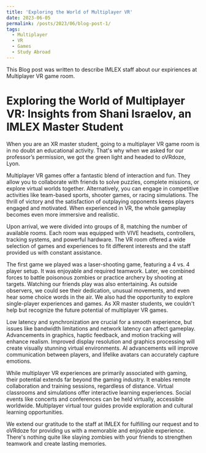 ```yaml
---
title: 'Exploring the World of Multiplayer VR'
date: 2023-06-05
permalink: /posts/2023/06/blog-post-1/
tags:
  - Multiplayer
  - VR
  - Games
  - Study Abroad
---
```


This Blog post was written to describe IMLEX staff about our expiriences at Multiplayer VR game room. 

Exploring the World of Multiplayer VR: Insights from Shani Israelov, an IMLEX Master Student
======

When you are an XR master student, going to a multiplayer VR game room is in no doubt an educational activity. That's why when we asked for our professor’s permission, we got the green light and headed to oVRdoze, Lyon. 

Multiplayer VR games offer a fantastic blend of interaction and fun. They allow you to collaborate with friends to solve puzzles, complete missions, or explore virtual worlds together. Alternatively, you can engage in competitive activities like team-based sports, shooter games, or racing simulations. The thrill of victory and the satisfaction of outplaying opponents keeps players engaged and motivated. When experienced in VR, the whole gameplay becomes even more immersive and realistic.

Upon arrival, we were divided into groups of 8, matching the number of available rooms. Each room was equipped with VIVE headsets, controllers, tracking systems, and powerful hardware. The VR room offered a wide selection of games and experiences to fit different interests and the staff provided us with constant assistance. 

The first game we played was a laser-shooting game, featuring a 4 vs. 4 player setup. It was enjoyable and required teamwork. Later, we combined forces to battle poisonous zombies or practice archery by shooting at targets. Watching our friends play was also entertaining. As outside observers, we could see their dedication, unusual movements, and even hear some choice words in the air. We also had the opportunity to explore single-player experiences and games.
As XR master students, we couldn't help but recognize the future potential of multiplayer VR games. 

Low latency and synchronization are crucial for a smooth experience, but issues like bandwidth limitations and network latency can affect gameplay. Advancements in graphics, haptic feedback, and motion tracking will enhance realism. Improved display resolution and graphics processing will create visually stunning virtual environments. AI advancements will improve communication between players, and lifelike avatars can accurately capture emotions.

While multiplayer VR experiences are primarily associated with gaming, their potential extends far beyond the gaming industry. It enables remote collaboration and training sessions, regardless of distance. Virtual classrooms and simulations offer interactive learning experiences. Social events like concerts and conferences can be held virtually, accessible worldwide. Multiplayer virtual tour guides provide exploration and cultural learning opportunities.

We extend our gratitude to the staff at IMLEX for fulfilling our request and to oVRdoze for providing us with a memorable and enjoyable experience. There's nothing quite like slaying zombies with your friends to strengthen teamwork and create lasting memories.


